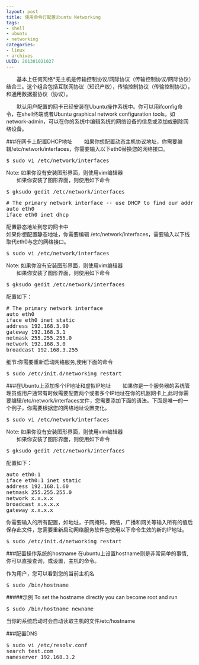 ```yaml
--- 
layout: post
title: 使用命令行配置Ubuntu Networking
tags: 
- shell
- ubuntu
- networking
categories:
- linux
- archives
UUID: 201301021027
---
```


　　基本上任何网络*无主机是传输控制协议/网际协议（传输控制协议/网际协议）结合三。这个组合包括互联网协议（知识产权），传输控制协议（传输控制协议），和通用数据报协议（协议）。

　　默认用户配置的网卡已经安装在Ubuntu操作系统中。你可以用ifconfig命令，在shell终端或者Ubuntu graphical network configuration tools，如network-admin，可以在你的系统中编辑系统的网络设备的信息或添加或删除网络设备。

###在网卡上配置DHCP地址
　　如果你想配置动态主机协议地址，你需要编辑/etc/network/interfaces，你需要输入以下eth0替换您的网络接口。
<pre id="bash">
$ sudo vi /etc/network/interfaces
</pre>
Note: 如果你没有安装图形界面，则使用vim编辑器<br>
　　如果你安装了图形界面，则使用如下命令<br>
<pre id="bash">
$ gksudo gedit /etc/network/interfaces
</pre>
<pre id="bash">
# The primary network interface -- use DHCP to find our address
auto eth0
iface eth0 inet dhcp
</pre>
配置静态地址到您的网卡中<br>
如果你想配置静态地址，你需要编辑 /etc/network/interfaces，需要输入以下线取代eth0与您的网络接口。
<pre id="bash">
$ sudo vi /etc/network/interfaces
</pre>
Note: 如果你没有安装图形界面，则使用vim编辑器<br>
　　如果你安装了图形界面，则使用如下命令<br>
<pre id="bash">
$ gksudo gedit /etc/network/interfaces
</pre>
配置如下：
<pre id="bash">
# The primary network interface
auto eth0
iface eth0 inet static
address 192.168.3.90
gateway 192.168.3.1
netmask 255.255.255.0
network 192.168.3.0
broadcast 192.168.3.255
</pre>
细节:你需要重新启动网络服务,使用下面的命令
<pre id="bash">
$ sudo /etc/init.d/networking restart
</pre>

###在Ubuntu上添加多个IP地址和虚拟IP地址
 　　如果你是一个服务器的系统管理员或用户通常有时候需要配置两个或者多个IP地址在你的机器网卡上,此时你需要编辑/etc/network/interfaces文件，您需要添加下面的语法。下面是唯一的一个例子，你需要根据您的网络地址设置变化。
<pre id="bash">
$ sudo vi /etc/network/interfaces
</pre>
Note: 如果你没有安装图形界面，则使用vim编辑器<br>
　　如果你安装了图形界面，则使用如下命令<br>
<pre id="bash">
$ gksudo gedit /etc/network/interfaces
</pre>
配置如下：
<pre id="bash">
auto eth0:1
iface eth0:1 inet static
address 192.168.1.60
netmask 255.255.255.0
network x.x.x.x
broadcast x.x.x.x
gateway x.x.x.x
</pre>
你需要输入的所有配置，如地址，子网掩码，网络，广播和网关等输入所有的值后保存此文件，您需要重新启动网络服务软件包使用以下命令生效的新的IP地址。
<pre id="bash">
$ sudo /etc/init.d/networking restart
</pre>

###配置操作系统的hostname
在ubuntu上设置hostname则是非常简单的事情,你可以直接查询，或设置，主机的命令。

作为用户，您可以看到您的当前主机名
<pre id="bash">
$ sudo /bin/hostname
</pre>
#####示例
To set the hostname directly you can become root and run
<pre id="bash">
$ sudo /bin/hostname newname
</pre>
当你的系统启动时会自动读取主机的文件/etc/hostname

###配置DNS
<pre id="bash">
$ sudo vi /etc/resolv.conf
search test.com
nameserver 192.168.3.2
</pre>

